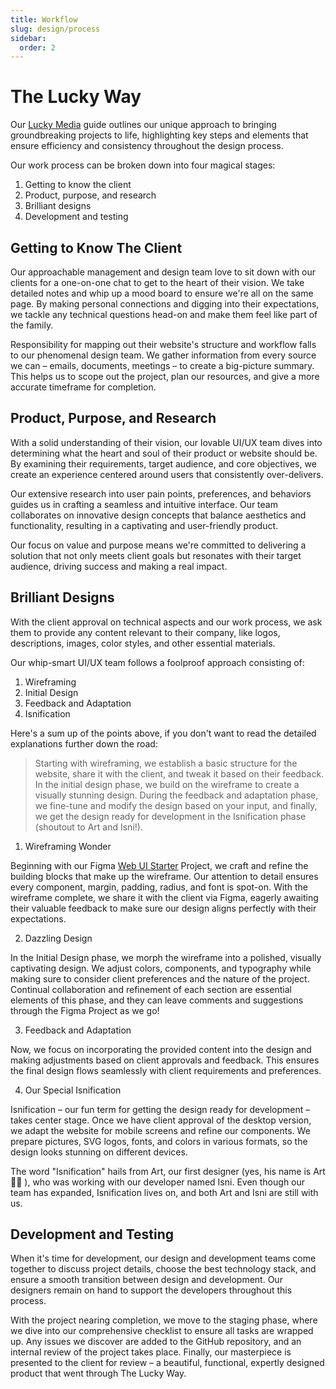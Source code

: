 ```yaml
---
title: Workflow
slug: design/process
sidebar:
  order: 2
---
```


# The Lucky Way

Our [Lucky Media](https://www.luckymedia.dev) guide outlines our unique approach to bringing groundbreaking projects to life, highlighting key steps and elements that ensure efficiency and consistency throughout the design process.

Our work process can be broken down into four magical stages:

1. Getting to know the client
2. Product, purpose, and research
3. Brilliant designs
4. Development and testing

## Getting to Know The Client

Our approachable management and design team love to sit down with our clients for a one-on-one chat to get to the heart of their vision. We take detailed notes and whip up a mood board to ensure we're all on the same page. By making personal connections and digging into their expectations, we tackle any technical questions head-on and make them feel like part of the family.

Responsibility for mapping out their website's structure and workflow falls to our phenomenal design team. We gather information from every source we can – emails, documents, meetings – to create a big-picture summary. This helps us to scope out the project, plan our resources, and give a more accurate timeframe for completion.

## Product, Purpose, and Research

With a solid understanding of their vision, our lovable UI/UX team dives into determining what the heart and soul of their product or website should be. By examining their requirements, target audience, and core objectives, we create an experience centered around users that consistently over-delivers.

Our extensive research into user pain points, preferences, and behaviors guides us in crafting a seamless and intuitive interface. Our team collaborates on innovative design concepts that balance aesthetics and functionality, resulting in a captivating and user-friendly product.

Our focus on value and purpose means we're committed to delivering a solution that not only meets client goals but resonates with their target audience, driving success and making a real impact.

## Brilliant Designs

With the client approval on technical aspects and our work process, we ask them to provide any content relevant to their company, like logos, descriptions, images, color styles, and other essential materials.

Our whip-smart UI/UX team follows a foolproof approach consisting of:

1. Wireframing
2. Initial Design
3. Feedback and Adaptation
4. Isnification

Here's a sum up of the points above, if you don't want to read the detailed explanations further down the road:

> Starting with wireframing, we establish a basic structure for the website, share it with the client, and tweak it based on their feedback. In the initial design phase, we build on the wireframe to create a visually stunning design. During the feedback and adaptation phase, we fine-tune and modify the design based on your input, and finally, we get the design ready for development in the Isnification phase (shoutout to Art and Isni!).

1. Wireframing Wonder

Beginning with our Figma [Web UI Starter](https://www.figma.com/community/file/1243858237628374539) Project, we craft and refine the building blocks that make up the wireframe. Our attention to detail ensures every component, margin, padding, radius, and font is spot-on. With the wireframe complete, we share it with the client via Figma, eagerly awaiting their valuable feedback to make sure our design aligns perfectly with their expectations.

2. Dazzling Design

In the Initial Design phase, we morph the wireframe into a polished, visually captivating design. We adjust colors, components, and typography while making sure to consider client preferences and the nature of the project. Continual collaboration and refinement of each section are essential elements of this phase, and they can leave comments and suggestions through the Figma Project as we go!

3. Feedback and Adaptation

Now, we focus on incorporating the provided content into the design and making adjustments based on client approvals and feedback. This ensures the final design flows seamlessly with client requirements and preferences.

4. Our Special Isnification

Isnification – our fun term for getting the design ready for development – takes center stage. Once we have client approval of the desktop version, we adapt the website for mobile screens and refine our components. We prepare pictures, SVG logos, fonts, and colors in various formats, so the design looks stunning on different devices.

The word "Isnification" hails from Art, our first designer (yes, his name is Art 🤷‍♂️ ), who was working with our developer named Isni. Even though our team has expanded, Isnification lives on, and both Art and Isni are still with us.

## Development and Testing

When it's time for development, our design and development teams come together to discuss project details, choose the best technology stack, and ensure a smooth transition between design and development. Our designers remain on hand to support the developers throughout this process.

With the project nearing completion, we move to the staging phase, where we dive into our comprehensive checklist to ensure all tasks are wrapped up. Any issues we discover are added to the GitHub repository, and an internal review of the project takes place. Finally, our masterpiece is presented to the client for review – a beautiful, functional, expertly designed product that went through The Lucky Way.
